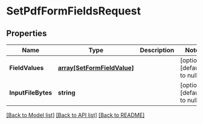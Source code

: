 # SetPdfFormFieldsRequest

## Properties
Name | Type | Description | Notes
------------ | ------------- | ------------- | -------------
**FieldValues** | [**array[SetFormFieldValue]**](SetFormFieldValue.md) |  | [optional] [default to null]
**InputFileBytes** | **string** |  | [optional] [default to null]

[[Back to Model list]](../README.md#documentation-for-models) [[Back to API list]](../README.md#documentation-for-api-endpoints) [[Back to README]](../README.md)


